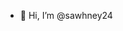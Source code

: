 - 👋 Hi, I’m @sawhney24


<!---
sawhney24/sawhney24 is a ✨ special ✨ repository because its `README.md` (this file) appears on your GitHub profile.
You can click the Preview link to take a look at your changes.
--->
